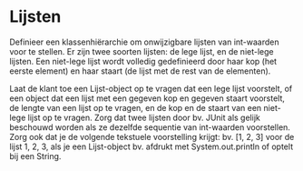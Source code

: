 # Lijsten

Definieer een klassenhiërarchie om onwijzigbare lijsten van int-waarden voor te stellen. Er zijn twee soorten lijsten: de lege lijst, en de niet-lege lijsten. Een niet-lege lijst wordt volledig gedefinieerd door haar kop (het eerste element) en haar staart (de lijst met de rest van de elementen).

Laat de klant toe een Lijst-object op te vragen dat een lege lijst voorstelt, of een object dat een lijst met een gegeven kop en gegeven staart voorstelt, de lengte van een lijst op te vragen, en de kop en de staart van een niet-lege lijst op te vragen. Zorg dat twee lijsten door bv. JUnit als gelijk beschouwd worden als ze dezelfde sequentie van int-waarden voorstellen. Zorg ook dat je de volgende tekstuele voorstelling krijgt: bv. [1, 2, 3] voor de lijst 1, 2, 3, als je een Lijst-object bv. afdrukt met System.out.println of optelt bij een String.
